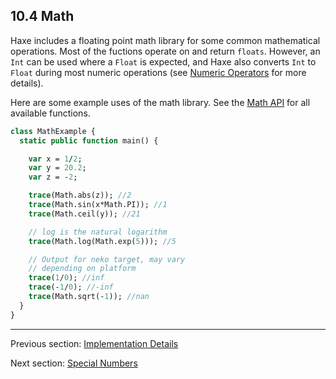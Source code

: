 ## 10.4 Math

Haxe includes a floating point math library for some common mathematical operations.  Most of the fuctions operate on and return `floats`.  However, an `Int` can be used where a `Float` is expected, and Haxe also converts `Int` to `Float` during most numeric operations  (see [Numeric Operators](types-numeric-operators.md) for more details).

Here are some example uses of the math library.  See the [Math API](http://api.haxe.org/Math.html) for all available functions.

```haxe
class MathExample {
  static public function main() {

    var x = 1/2;
    var y = 20.2;
    var z = -2;

    trace(Math.abs(z)); //2
    trace(Math.sin(x*Math.PI)); //1
    trace(Math.ceil(y)); //21

    // log is the natural logarithm
    trace(Math.log(Math.exp(5))); //5

    // Output for neko target, may vary
    // depending on platform
    trace(1/0); //inf
    trace(-1/0); //-inf
    trace(Math.sqrt(-1)); //nan
  }
}


```

---

Previous section: [Implementation Details](std-regex-implementation-details.md)

Next section: [Special Numbers](std-math-special-numbers.md)